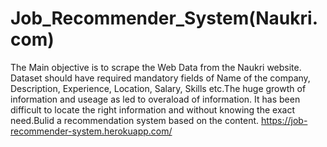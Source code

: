# Job_Recommender_System(Naukri.com)
The Main objective is to scrape the Web Data from the Naukri website. Dataset should have required mandatory fields of Name of the company, Description, Experience, Location, Salary, Skills etc.The huge growth of information and useage as led to overaload of information. 
It has been difficult to locate the right information and without knowing the exact need.Bulid a recommendation system based on the content.
https://job-recommender-system.herokuapp.com/
